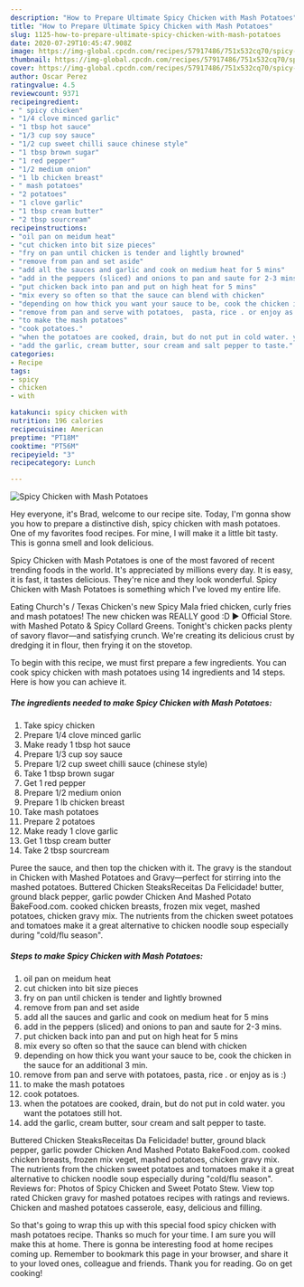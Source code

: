 ```yaml
---
description: "How to Prepare Ultimate Spicy Chicken with Mash Potatoes"
title: "How to Prepare Ultimate Spicy Chicken with Mash Potatoes"
slug: 1125-how-to-prepare-ultimate-spicy-chicken-with-mash-potatoes
date: 2020-07-29T10:45:47.908Z
image: https://img-global.cpcdn.com/recipes/57917486/751x532cq70/spicy-chicken-with-mash-potatoes-recipe-main-photo.jpg
thumbnail: https://img-global.cpcdn.com/recipes/57917486/751x532cq70/spicy-chicken-with-mash-potatoes-recipe-main-photo.jpg
cover: https://img-global.cpcdn.com/recipes/57917486/751x532cq70/spicy-chicken-with-mash-potatoes-recipe-main-photo.jpg
author: Oscar Perez
ratingvalue: 4.5
reviewcount: 9371
recipeingredient:
- " spicy chicken"
- "1/4 clove minced garlic"
- "1 tbsp hot sauce"
- "1/3 cup soy sauce"
- "1/2 cup sweet chilli sauce chinese style"
- "1 tbsp brown sugar"
- "1 red pepper"
- "1/2 medium onion"
- "1 lb chicken breast"
- " mash potatoes"
- "2 potatoes"
- "1 clove garlic"
- "1 tbsp cream butter"
- "2 tbsp sourcream"
recipeinstructions:
- "oil pan on meidum heat"
- "cut chicken into bit size pieces"
- "fry on pan until chicken is tender and lightly browned"
- "remove from pan and set aside"
- "add all the sauces and garlic and cook on medium heat for 5 mins"
- "add in the peppers (sliced) and onions to pan and saute for 2-3 mins."
- "put chicken back into pan and put on high heat for 5 mins"
- "mix every so often so that the sauce can blend with chicken"
- "depending on how thick you want your sauce to be, cook the chicken in the sauce for an additional 3 min."
- "remove from pan and serve with potatoes,  pasta, rice . or enjoy as is :)"
- "to make the mash potatoes"
- "cook potatoes."
- "when the potatoes are cooked, drain, but do not put in cold water. you want the potatoes still hot."
- "add the garlic, cream butter, sour cream and salt pepper to taste."
categories:
- Recipe
tags:
- spicy
- chicken
- with

katakunci: spicy chicken with 
nutrition: 196 calories
recipecuisine: American
preptime: "PT18M"
cooktime: "PT56M"
recipeyield: "3"
recipecategory: Lunch

---
```



![Spicy Chicken with Mash Potatoes](https://img-global.cpcdn.com/recipes/57917486/751x532cq70/spicy-chicken-with-mash-potatoes-recipe-main-photo.jpg)

Hey everyone, it's Brad, welcome to our recipe site. Today, I'm gonna show you how to prepare a distinctive dish, spicy chicken with mash potatoes. One of my favorites food recipes. For mine, I will make it a little bit tasty. This is gonna smell and look delicious.

Spicy Chicken with Mash Potatoes is one of the most favored of recent trending foods in the world. It's appreciated by millions every day. It is easy, it is fast, it tastes delicious. They're nice and they look wonderful. Spicy Chicken with Mash Potatoes is something which I've loved my entire life.

Eating Church&#39;s / Texas Chicken&#39;s new Spicy Mala fried chicken, curly fries and mash potatoes! The new chicken was REALLY good :D ► Official Store. with Mashed Potato &amp; Spicy Collard Greens. Tonight&#39;s chicken packs plenty of savory flavor—and satisfying crunch. We&#39;re creating its delicious crust by dredging it in flour, then frying it on the stovetop.


To begin with this recipe, we must first prepare a few ingredients. You can cook spicy chicken with mash potatoes using 14 ingredients and 14 steps. Here is how you can achieve it.

<!--inarticleads1-->

##### The ingredients needed to make Spicy Chicken with Mash Potatoes:

1. Take  spicy chicken
1. Prepare 1/4 clove minced garlic
1. Make ready 1 tbsp hot sauce
1. Prepare 1/3 cup soy sauce
1. Prepare 1/2 cup sweet chilli sauce (chinese style)
1. Take 1 tbsp brown sugar
1. Get 1 red pepper
1. Prepare 1/2 medium onion
1. Prepare 1 lb chicken breast
1. Take  mash potatoes
1. Prepare 2 potatoes
1. Make ready 1 clove garlic
1. Get 1 tbsp cream butter
1. Take 2 tbsp sourcream


Puree the sauce, and then top the chicken with it. The gravy is the standout in Chicken with Mashed Potatoes and Gravy—perfect for stirring into the mashed potatoes. Buttered Chicken SteaksReceitas Da Felicidade! butter, ground black pepper, garlic powder Chicken And Mashed Potato BakeFood.com. cooked chicken breasts, frozen mix veget, mashed potatoes, chicken gravy mix. The nutrients from the chicken sweet potatoes and tomatoes make it a great alternative to chicken noodle soup especially during &#34;cold/flu season&#34;. 

<!--inarticleads2-->

##### Steps to make Spicy Chicken with Mash Potatoes:

1. oil pan on meidum heat
1. cut chicken into bit size pieces
1. fry on pan until chicken is tender and lightly browned
1. remove from pan and set aside
1. add all the sauces and garlic and cook on medium heat for 5 mins
1. add in the peppers (sliced) and onions to pan and saute for 2-3 mins.
1. put chicken back into pan and put on high heat for 5 mins
1. mix every so often so that the sauce can blend with chicken
1. depending on how thick you want your sauce to be, cook the chicken in the sauce for an additional 3 min.
1. remove from pan and serve with potatoes,  pasta, rice . or enjoy as is :)
1. to make the mash potatoes
1. cook potatoes.
1. when the potatoes are cooked, drain, but do not put in cold water. you want the potatoes still hot.
1. add the garlic, cream butter, sour cream and salt pepper to taste.


Buttered Chicken SteaksReceitas Da Felicidade! butter, ground black pepper, garlic powder Chicken And Mashed Potato BakeFood.com. cooked chicken breasts, frozen mix veget, mashed potatoes, chicken gravy mix. The nutrients from the chicken sweet potatoes and tomatoes make it a great alternative to chicken noodle soup especially during &#34;cold/flu season&#34;. Reviews for: Photos of Spicy Chicken and Sweet Potato Stew. View top rated Chicken gravy for mashed potatoes recipes with ratings and reviews. Chicken and mashed potatoes casserole, easy, delicious and filling. 

So that's going to wrap this up with this special food spicy chicken with mash potatoes recipe. Thanks so much for your time. I am sure you will make this at home. There is gonna be interesting food at home recipes coming up. Remember to bookmark this page in your browser, and share it to your loved ones, colleague and friends. Thank you for reading. Go on get cooking!
